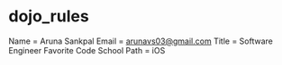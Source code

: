 # dojo_rules

Name = Aruna Sankpal
Email = arunavs03@gmail.com
Title = Software Engineer
Favorite Code School Path = iOS
